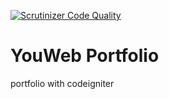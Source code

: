 [![Scrutinizer Code Quality](https://scrutinizer-ci.com/g/youweb/portfolio/badges/quality-score.png?b=master)](https://scrutinizer-ci.com/g/youweb/portfolio/?branch=master)
# YouWeb Portfolio
portfolio with codeigniter
